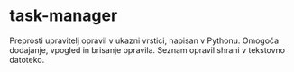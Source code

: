 # task-manager
 Preprosti upravitelj opravil v ukazni vrstici, napisan v Pythonu. Omogoča dodajanje, vpogled in brisanje opravila. Seznam opravil shrani v tekstovno datoteko.
